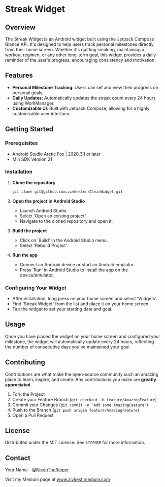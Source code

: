 
# Streak Widget

## Overview

The Streak Widget is an Android widget built using the Jetpack Compose Glance API. It's designed to help users track personal milestones directly from their home screen. Whether it's quitting smoking, maintaining a workout regimen, or any other long-term goal, this widget provides a daily reminder of the user's progress, encouraging consistency and motivation.

## Features

- **Personal Milestone Tracking**: Users can set and view their progress on personal goals.
- **Daily Updates**: Automatically updates the streak count every 24 hours using WorkManager.
- **Customizable UI**: Built with Jetpack Compose, allowing for a highly customizable user interface.

## Getting Started

### Prerequisites

- Android Studio Arctic Fox | 2020.3.1 or later
- Min SDK Version 21

### Installation

1. **Clone the repository**

   ```bash
   git clone git@github.com:zivkesten/CleanWidget.git
   ```

2. **Open the project in Android Studio**

   - Launch Android Studio.
   - Select 'Open an existing project'.
   - Navigate to the cloned repository and open it.

3. **Build the project**

   - Click on 'Build' in the Android Studio menu.
   - Select 'Rebuild Project'.

4. **Run the app**

   - Connect an Android device or start an Android emulator.
   - Press 'Run' in Android Studio to install the app on the device/emulator.

### Configuring Your Widget

- After installation, long press on your home screen and select 'Widgets'.
- Find 'Streak Widget' from the list and place it on your home screen.
- Tap the widget to set your starting date and goal.

## Usage

Once you have placed the widget on your home screen and configured your milestone, the widget will automatically update every 24 hours, reflecting the number of consecutive days you've maintained your goal.

## Contributing

Contributions are what make the open-source community such an amazing place to learn, inspire, and create. Any contributions you make are **greatly appreciated**.

1. Fork the Project
2. Create your Feature Branch (`git checkout -b feature/AmazingFeature`)
3. Commit your Changes (`git commit -m 'Add some AmazingFeature'`)
4. Push to the Branch (`git push origin feature/AmazingFeature`)
5. Open a Pull Request

## License

Distributed under the MIT License. See `LICENSE` for more information.

## Contact

Your Name - [@NixonTheRipper](https://twitter.com/yourtwitter) 

Visit my Medium page at www.zivkest.medium.com

